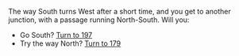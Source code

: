 The way South turns West after a short
time, and you get to another junction, with a
passage running North-South. Will you:

- Go South? [Turn to 197](197)
- Try the way North? [Turn to 179](179)
